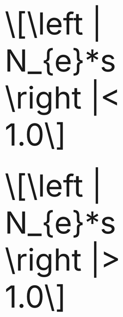 
<span style="font-size:7em;">\\[\left | N_{e}*s \right |< 1.0\\]
</span>




<br/> 
<Enter>

<span style="font-size:7em;">\\[\left | N_{e}*s \right |> 1.0\\]
</span>